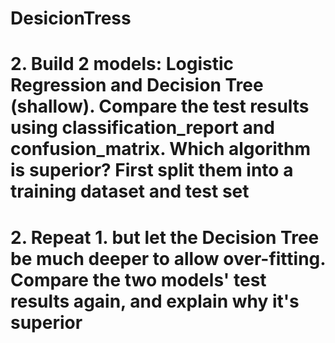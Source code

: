 # DesicionTress
# 2. Build 2 models: Logistic Regression and Decision Tree (shallow). Compare the test results using classification_report and confusion_matrix. Which algorithm is superior? First split them into a training dataset and test set
# 2. Repeat 1. but let the Decision Tree be much deeper to allow over-fitting. Compare the two models' test results again, and explain why it's superior
